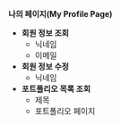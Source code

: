 **나의 페이지(My Profile Page)**
- **회원 정보 조회**
    - 닉네임
    - 이메일
- **회원 정보 수정**
    - 닉네임
- **포트폴리오 목록 조회**
    - 제목
    - 포트폴리오 페이지
